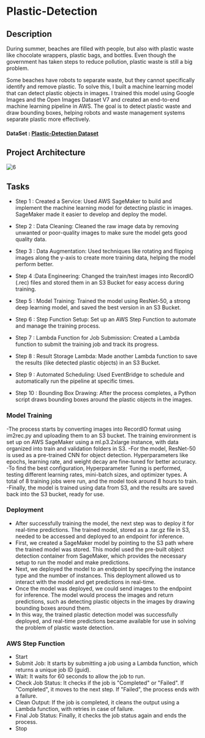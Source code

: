 # Plastic-Detection

## Description
During summer, beaches are filled with people, but also with plastic waste like chocolate wrappers, plastic bags, and bottles.
Even though the government has taken steps to reduce pollution, plastic waste is still a big problem.

Some beaches have robots to separate waste, but they cannot specifically identify and remove plastic.
To solve this, I built a machine learning model that can detect plastic objects in images.
I trained this model using Google Images and the Open Images Dataset V7 and created an end-to-end machine learning pipeline in AWS. 
The goal is to detect plastic waste and draw bounding boxes, helping robots and waste management systems separate plastic more effectively.

#### DataSet : [Plastic-Detection Dataset](https://storage.googleapis.com/openimages/web/visualizer/index.html?type=detection&set=train&c=%2Fm%2F05gqfk)

## Project Architecture

![6](https://github.com/user-attachments/assets/31420db6-32fc-4dca-8b3d-aedcd793216f)

## Tasks

- Step 1 : Created a Service: Used AWS SageMaker to build and implement the machine learning model for detecting plastic in images. SageMaker made it easier to develop and deploy the model.

- Step 2 : Data Cleaning: Cleaned the raw image data by removing unwanted or poor-quality images to make sure the model gets good quality data.

- Step 3 : Data Augmentation: Used techniques like rotating and flipping images along the y-axis to create more training data, helping the model perform better.

- Step 4 :Data Engineering: Changed the train/test images into RecordIO (.rec) files and stored them in an S3 Bucket for easy access during training.

- Step 5 : Model Training: Trained the model using ResNet-50, a strong deep learning model, and saved the best version in an S3 Bucket.

- Step 6 : Step Function Setup: Set up an AWS Step Function to automate and manage the training process.

- Step 7 : Lambda Function for Job Submission: Created a Lambda function to submit the training job and track its progress.

- Step 8 : Result Storage Lambda: Made another Lambda function to save the results (like detected plastic objects) in an S3 Bucket.

- Step 9 : Automated Scheduling: Used EventBridge to schedule and automatically run the pipeline at specific times.

- Step 10 : Bounding Box Drawing: After the process completes, a Python script draws bounding boxes around the plastic objects in the images.

### Model Training

-The process starts by converting images into RecordIO format using im2rec.py and uploading them to an S3 bucket. The training environment is set up on AWS SageMaker using a ml.p3.2xlarge instance, with data organized into train and validation folders in S3.
-For the model, ResNet-50 is used as a pre-trained CNN for object detection. Hyperparameters like epochs, learning rate, and weight decay are fine-tuned for better accuracy.
-To find the best configuration, Hyperparameter Tuning is performed, testing different learning rates, mini-batch sizes, and optimizer types. A total of 8 training jobs were run, and the model took around 8 hours to train.
-Finally, the model is trained using data from S3, and the results are saved back into the S3 bucket, ready for use.

### Deployment

- After successfully training the model, the next step was to deploy it for real-time predictions. The trained model, stored as a .tar.gz file in S3, needed to be accessed and deployed to an endpoint for inference.
- First, we created a SageMaker model by pointing to the S3 path where the trained model was stored. This model used the pre-built object detection container from SageMaker, which provides the necessary setup to run the model and make predictions.
- Next, we deployed the model to an endpoint by specifying the instance type and the number of instances. This deployment allowed us to interact with the model and get predictions in real-time.
- Once the model was deployed, we could send images to the endpoint for inference. The model would process the images and return predictions, such as detecting plastic objects in the images by drawing bounding boxes around them.
- In this way, the trained plastic detection model was successfully deployed, and real-time predictions became available for use in solving the problem of plastic waste detection.

### AWS Step Function

- Start
- Submit Job: It starts by submitting a job using a Lambda function, which returns a unique job ID (guid).
- Wait: It waits for 60 seconds to allow the job to run.
- Check Job Status: It checks if the job is "Completed" or "Failed".
If "Completed", it moves to the next step.
If "Failed", the process ends with a failure.
- Clean Output: If the job is completed, it cleans the output using a Lambda function, with retries in case of failure.
- Final Job Status: Finally, it checks the job status again and ends the process.
- Stop 
